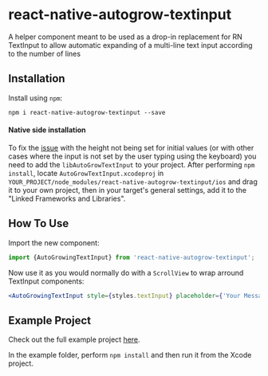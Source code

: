 # react-native-autogrow-textinput
A helper component meant to be used as a drop-in replacement for RN TextInput to allow automatic expanding of a multi-line text input according to the number of lines

## Installation

Install using `npm`:
```
npm i react-native-autogrow-textinput --save
```

#### Native side installation

To fix the [issue](https://github.com/wix/react-native-autogrow-textinput/issues/1) with the height not being set for initial values (or with other cases where the input is not set by the user typing using the keyboard) you need to add the `libAutoGrowTextInput` to your project. After performing `npm install`, locate `AutoGrowTextInput.xcodeproj` in `YOUR_PROJECT/node_modules/react-native-autogrow-textinput/ios` and drag it to your own project, then in your target's general settings, add it to the "Linked Frameworks and Libraries".

## How To Use
Import the new component:

```js
import {AutoGrowingTextInput} from 'react-native-autogrow-textinput';
```

Now use it as you would normally do with a `ScrollView` to wrap arround TextInput components:

```jsx
<AutoGrowingTextInput style={styles.textInput} placeholder={'Your Message'} />
```

## Example Project

Check out the full example project [here](https://github.com/wix/react-native-autogrow-textinput/tree/master/example).

In the example folder, perform `npm install` and then run it from the Xcode project.
